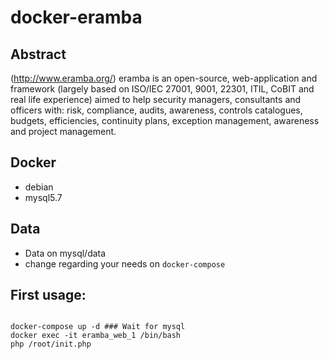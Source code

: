 # docker-eramba


## Abstract
(http://www.eramba.org/)
eramba is an open-source, web-application and framework (largely based on ISO/IEC 27001, 9001, 22301, ITIL, CoBIT and real life experience) aimed to help security managers, consultants and officers with: risk, compliance, audits, awareness, controls catalogues, budgets, efficiencies, continuity plans, exception management, awareness and project management.

## Docker
- debian 
- mysql5.7

## Data
- Data on mysql/data
- change regarding your needs on ```docker-compose```

## First usage:
```

docker-compose up -d ### Wait for mysql
docker exec -it eramba_web_1 /bin/bash
php /root/init.php

```
